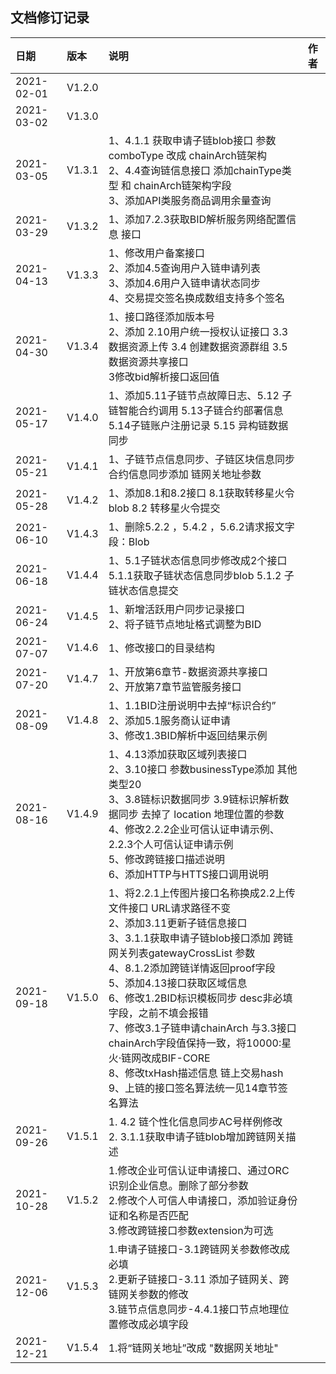 ## 文档修订记录

| 日期       | 版本   | 说明                                                         | 作者 |
| :--------- | :----- | :----------------------------------------------------------- | :--- |
| 2021-02-01 | V1.2.0 |                                                              |      |
| 2021-03-02 | V1.3.0 |                                                              |      |
| 2021-03-05 | V1.3.1 | 1、4.1.1 获取申请子链blob接口 参数comboType 改成 chainArch链架构<br />2、4.4查询链信息接口 添加chainType类型 和 chainArch链架构字段<br />3、添加API类服务商品调用余量查询 |      |
| 2021-03-29 | V1.3.2 | 1、添加7.2.3获取BID解析服务网络配置信息 接口                 |      |
| 2021-04-13 | V1.3.3 | 1、修改用户备案接口<br />2、添加4.5查询用户入链申请列表<br />3、添加4.6用户入链申请状态同步<br />4、交易提交签名换成数组支持多个签名 |      |
| 2021-04-30 | V1.3.4 | 1、接口路径添加版本号<br />2、添加 2.10用户统一授权认证接口 3.3数据资源上传 3.4 创建数据资源群组 3.5数据资源共享接口 <br />3修改bid解析接口返回值 |      |
| 2021-05-17 | V1.4.0 | 1、添加5.11子链节点故障日志、5.12 子链智能合约调用 5.13子链合约部署信息<br />5.14子链账户注册记录 5.15 异构链数据同步 |      |
| 2021-05-21 | V1.4.1 | 1、子链节点信息同步、子链区块信息同步 合约信息同步添加 链网关地址参数 |      |
| 2021-05-28 | V1.4.2 | 1、添加8.1和8.2接口  8.1获取转移星火令blob 8.2 转移星火令提交 |      |
| 2021-06-10 | V1.4.3 | 1、删除5.2.2 ，5.4.2 ，5.6.2请求报文字段：Blob               |      |
| 2021-06-18 | V1.4.4 | 1、5.1子链状态信息同步修改成2个接口 5.1.1获取子链状态信息同步blob 5.1.2 子链状态信息提交 |      |
| 2021-06-24 | V1.4.5 | 1、新增活跃用户同步记录接口<br />2、将子链节点地址格式调整为BID |      |
| 2021-07-07 | V1.4.6 | 1、修改接口的目录结构                                        |      |
| 2021-07-20 | V1.4.7 | 1、开放第6章节-数据资源共享接口<br />2、开放第7章节监管服务接口 |      |
| 2021-08-09 | V1.4.8 | 1、1.1BID注册说明中去掉“标识合约”<br />2、添加5.1服务商认证申请<br />3、修改1.3BID解析中返回结果示例 |      |
| 2021-08-16 | V1.4.9 | 1、4.13添加获取区域列表接口<br />2、3.10接口 参数businessType添加 其他类型20<br />3、3.8链标识数据同步   3.9链标识解析数据同步 去掉了 location 地理位置的参数<br />4、修改2.2.2企业可信认证申请示例、2.2.3个人可信认证申请示例<br />5、修改跨链接口描述说明<br />6、添加HTTP与HTTS接口调用说明 |      |
| 2021-09-18 | V1.5.0 | 1、将2.2.1上传图片接口名称换成2.2上传文件接口 URL请求路径不变<br />2、添加3.11更新子链信息接口<br />3、3.1.1获取申请子链blob接口添加 跨链网关列表gatewayCrossList 参数<br />4、8.1.2添加跨链详情返回proof字段<br />5、添加4.13接口获取区域信息<br />6、修改1.2BID标识模板同步 desc非必填字段，之前不填会报错<br />7、修改3.1子链申请chainArch 与3.3接口chainArch字段值保持一致，将10000:星火·链网改成BIF-CORE<br />8、修改txHash描述信息 链上交易hash<br />9、上链的接口签名算法统一见14章节签名算法 |      |
| 2021-09-26 | V1.5.1 | 1. 4.2 链个性化信息同步AC号样例修改<br />2. 3.1.1获取申请子链blob增加跨链网关描述<br /> |      |
| 2021-10-28 | V1.5.2 | 1.修改企业可信认证申请接口、通过ORC识别企业信息。删除了部分参数<br />2.修改个人可信人申请接口，添加验证身份证和名称是否匹配<br />3.修改跨链接口参数extension为可选 |      |
| 2021-12-06 | V1.5.3 | 1.申请子链接口-3.1跨链网关参数修改成必填<br />2.更新子链接口-3.11 添加子链网关、跨链网关参数的修改<br />3.链节点信息同步-4.4.1接口节点地理位置修改成必填字段 |      |
| 2021-12-21 | V1.5.4 | 1.将“链网关地址”改成 "数据网关地址"                          |      |

